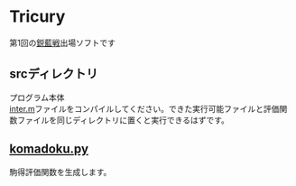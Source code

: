 # Tricury
第1回の[鋭藍戦](https://www.youtube.com/playlist?list=PL-byFB6WqAPpjVrcnl0NsD6ub2WX1zVyN)出場ソフトです

## srcディレクトリ
プログラム本体  
[inter.m](src/inter.m)ファイルをコンパイルしてください。できた実行可能ファイルと評価関数ファイルを同じディレクトリに置くと実行できるはずです。

## [komadoku.py](./komadoku.py)
駒得評価関数を生成します。
